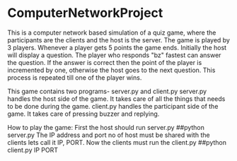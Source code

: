 # ComputerNetworkProject
This is a computer network based simulation of a  quiz game, where the participants are the clients and the host is the server.
The game is played by 3 players. Whenever a player gets 5 points the game ends.
Initially the host will display a question. The player who responds "bz" fastest can answer the question. If the answer is correct then the point of the player is incremented by one, otherwise the host goes to the next question.
This process is repeated till one of the player wins.

This game contains two programs- server.py and client.py
server.py handles the host side of the game. It takes care of all the things that needs to be done during the game.
client.py handles the participant side of the game. It takes care of pressing buzzer and replying.

How to play the game:
First the host should run server.py
##python server.py
The IP address and port no of host must be shared with the clients lets call it IP, PORT.
Now the clients must run the client.py
##python client.py IP PORT


